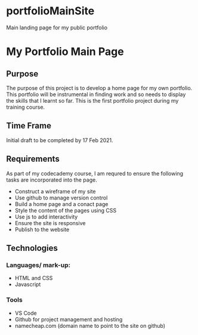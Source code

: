 # portfolioMainSite
Main landing page for my public portfolio

 # My Portfolio Main Page

  ## Purpose
  The purpose of this project is to develop a home page for my own portfolio.  This portfolio will be instrumental in finding work and so needs to display the skills that I learnt so far.  This is the first portfolio project during my training course.

  ## Time Frame
  Initial draft to be completed by 17 Feb 2021.  

  ## Requirements
  As part of my codecademy course, I am requred to ensure the following tasks are incorporated into the page.

  * Construct a wireframe of my site
  * Use github to manage version control
  * Build a home page and a conact page 
  * Style the content of the pages using CSS
  * Use js to add interactivity
  * Ensure the site is responsive
  * Publish to the website

 ## Technologies

### Languages/ mark-up:

 * HTML and CSS
 * Javascript

### Tools

* VS Code
* Github for project management and hosting
* namecheap.com (domain name to point to the site on github)